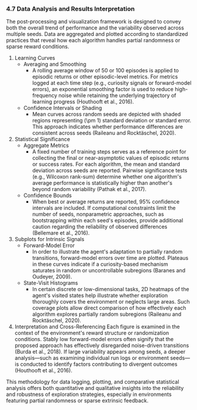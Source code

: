 ### 4.7 Data Analysis and Results Interpretation

The post-processing and visualization framework is designed to convey both the overall trend of performance and the variability observed across multiple seeds. Data are aggregated and plotted according to standardized practices that reveal how each algorithm handles partial randomness or sparse reward conditions.

1. Learning Curves
   - Averaging and Smoothing
     - A rolling average window of 50 or 100 episodes is applied to episodic returns or other episodic-level metrics. For metrics logged at each time step (e.g., curiosity signals or forward-model errors), an exponential smoothing factor is used to reduce high-frequency noise while retaining the underlying trajectory of learning progress (Houthooft et al., 2016).
   - Confidence Intervals or Shading
     - Mean curves across random seeds are depicted with shaded regions representing \(\pm 1\) standard deviation or standard error. This approach indicates whether performance differences are consistent across seeds (Raileanu and Rocktäschel, 2020).
2. Statistical Significance
   - Aggregate Metrics
     - A fixed number of training steps serves as a reference point for collecting the final or near-asymptotic values of episodic returns or success rates. For each algorithm, the mean and standard deviation across seeds are reported. Pairwise significance tests (e.g., Wilcoxon rank-sum) determine whether one algorithm's average performance is statistically higher than another's beyond random variability (Pathak et al., 2017).
   - Confidence Bounds
     - When best or average returns are reported, 95% confidence intervals are included. If computational constraints limit the number of seeds, nonparametric approaches, such as bootstrapping within each seed's episodes, provide additional caution regarding the reliability of observed differences (Bellemare et al., 2016).
3. Subplots for Intrinsic Signals
   - Forward-Model Error
     - In order to illustrate the agent's adaptation to partially random transitions, forward-model errors over time are plotted. Plateaus in these curves indicate if a curiosity-based mechanism saturates in random or uncontrollable subregions (Baranes and Oudeyer, 2009).
   - State-Visit Histograms
     - In certain discrete or low-dimensional tasks, 2D heatmaps of the agent's visited states help illustrate whether exploration thoroughly covers the environment or neglects large areas. Such coverage plots allow direct comparison of how effectively each algorithm explores partially random subregions (Raileanu and Rocktäschel, 2020).
4. Interpretation and Cross-Referencing
   Each figure is examined in the context of the environment's reward structure or randomization conditions. Stably low forward-model errors often signify that the proposed approach has effectively disregarded noise-driven transitions (Burda et al., 2018). If large variability appears among seeds, a deeper analysis—such as examining individual run logs or environment seeds—is conducted to identify factors contributing to divergent outcomes (Houthooft et al., 2016).

This methodology for data logging, plotting, and comparative statistical analysis offers both quantitative and qualitative insights into the reliability and robustness of exploration strategies, especially in environments featuring partial randomness or sparse extrinsic feedback.
